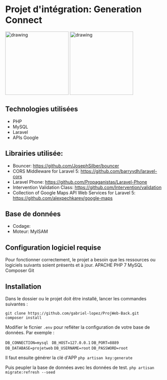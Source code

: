 # Projet d'intégration: Generation Connect

<img src="https://archive.y-parc.ch/uploads/pics/20151121_image_event_po-heig-vd.png" alt="drawing" width="200px"/>
<img src="http://tv.comem.ch/yverdon/img/logo/logoComem.png" alt="drawing" width="200px"/>

## Technologies utilisées
* PHP
* MySQL
* Laravel
* APIs Google

## Librairies utilisée:
* Bouncer: https://github.com/JosephSilber/bouncer
* CORS Middleware for Laravel 5: https://github.com/barryvdh/laravel-cors
* Laravel Phone: https://github.com/Propaganistas/Laravel-Phone
* Intervention Validation Class: https://github.com/Intervention/validation
* Collection of Google Maps API Web Services for Laravel 5: https://github.com/alexpechkarev/google-maps

## Base de données

* Codage: 
* Moteur: MyISAM

## Configuration logiciel requise
Pour fonctionner correctement, le projet a besoin que les ressources ou logiciels  suivants soient présents et à jour.
APACHE
PHP 7
MySQL
Composer
Git

## Installation

Dans le dossier ou le projet doit être installé, lancer les commandes suivantes :

`git clone https://github.com/gabriel-lopez/ProjWeb-Back.git`  
`composer install `

Modifier le ficnier `.env`  pour refléter la configuration de votre base de données.
Par exemple : 


`DB_CONNECTION=mysql `
`DB_HOST=127.0.0.1`
`DB_PORT=8889`
`DB_DATABASE=projetweb`
`DB_USERNAME=root`
`DB_PASSWORD=root`

Il faut ensuite générer la clé d'APP
`php artisan key:generate`  

Puis peupler la base de données avec les données de test.
`php artisan migrate:refresh --seed`